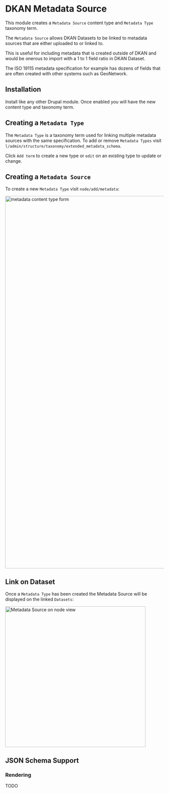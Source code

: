 # DKAN Metadata Source

This module creates a ``Metadata Source`` content type and ``Metadata Type`` taxonomy term.

The ``Metadata Source`` allows DKAN Datasets to be linked to metadata sources that are either uploaded to or linked to.

This is useful for including metadata that is created outside of DKAN and would be onerous to import with a 1 to 1 field ratio in DKAN Dataset.

The ISO 19115 metadata specification for example has dozens of fields that are often created with other systems such as GeoNetwork.

## Installation
Install like any other Drupal module. Once enabled you will have the new content type and taxonomy term.

## Creating a ``Metadata Type``

The ``Metadata Type`` is a taxonomy term used for linking multiple metadata sources with the same specification. To add or remove ``Metadata Types`` visit ``l/admin/structure/taxonomy/extended_metadata_schema``.

Click ``Add term`` to create a new type or ``edit`` on an existing type to update or change.

## Creating a ``Metadata Source``

To create a new ``Metadata Type`` visit ``node/add/metadata``:

<img width="1180" alt="metadata content type form" src="https://cloud.githubusercontent.com/assets/512243/9552367/0927b9d2-4d7d-11e5-85e6-137751a336b1.png">

## Link on Dataset
Once a ``Metadata Type`` has been created the Metadata Source will be displayed on the linked ``Datasets``:

<img width="446" alt="Metadata Source on node view" src="https://cloud.githubusercontent.com/assets/512243/9552388/3d15af2e-4d7d-11e5-9d51-2304bf03c59f.png">

## JSON Schema Support

### Rendering
TODO
